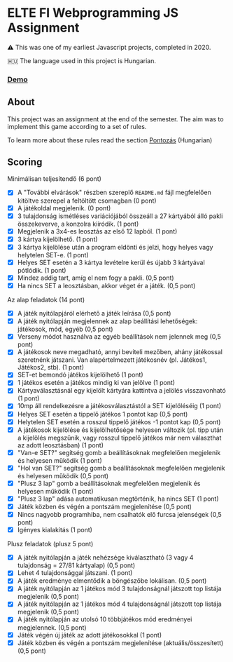 # ELTE FI Webprogramming JS Assignment

⚠ This was one of my earliest Javascript projects, completed in 2020.

🇭🇺 The language used in this project is Hungarian.

### [Demo](http://webprogramozas.inf.elte.hu/hallgatok/orwht4/set_card_game/)

## About

This project was an assignment at the end of the semester.
The aim was to implement this game according to a set of rules.

To learn more about these rules read the section [Pontozás](https://github.com/vikorbogdan/set-assignment#scoring) (Hungarian)

## Scoring

Minimálisan teljesítendő (6 pont)

- [x] A "További elvárások" részben szereplő `README.md` fájl megfelelően kitöltve szerepel a feltöltött csomagban (0 pont)
- [x] A játékoldal megjelenik. (0 pont)
- [x] 3 tulajdonság ismétléses variációjából összeáll a 27 kártyából álló pakli összekeverve, a konzolra kiíródik. (1 pont)
- [x] Megjelenik a 3x4-es leosztás az első 12 lapból. (1 pont)
- [x] 3 kártya kijelölhető. (1 pont)
- [x] 3 kártya kijelölése után a program eldönti és jelzi, hogy helyes vagy helytelen SET-e. (1 pont)
- [x] Helyes SET esetén a 3 kártya levételre kerül és újabb 3 kártyával pótlódik. (1 pont)
- [x] Mindez addig tart, amíg el nem fogy a pakli. (0,5 pont)
- [x] Ha nincs SET a leosztásban, akkor véget ér a játék. (0,5 pont)

Az alap feladatok (14 pont)

- [x] A játék nyitólapjáról elérhető a játék leírása (0,5 pont)
- [x] A játék nyitólapján megjelennek az alap beállítási lehetőségek: játékosok, mód, egyéb (0,5 pont)
- [x] Verseny módot használva az egyéb beállítások nem jelennek meg (0,5 pont)
- [x] A játékosok neve megadható, annyi beviteli mezőben, ahány játékossal szeretnénk játszani. Van alapértelmezett játékosnév (pl. Játékos1, Játékos2, stb). (1 pont)
- [x] SET-et bemondó játékos kijelölhető (1 pont)
- [x] 1 játékos esetén a játékos mindig ki van jelölve (1 pont)
- [x] Kártyaválasztásnál egy kijelölt kártyára kattintva a jelölés visszavonható (1 pont)
- [x] 10mp áll rendelkezésre a játékosválasztástól a SET kijelöléséig (1 pont)
- [x] Helyes SET esetén a tippelő játékos 1 pontot kap (0,5 pont)
- [x] Helytelen SET esetén a rosszul tippelő játékos -1 pontot kap (0,5 pont)
- [x] A játékosok kijelölése és kijelölhetősége helyesen változik (pl. tipp után a kijelölés megszűnik, vagy rosszul tippelő játékos már nem választhat az adott leosztásban) (1 pont)
- [x] "Van-e SET?" segítség gomb a beállításoknak megfelelően megjelenik és helyesen működik (1 pont)
- [x] "Hol van SET?" segítség gomb a beállításoknak megfelelően megjelenik és helyesen működik (0,5 pont)
- [x] "Plusz 3 lap" gomb a beállításoknak megfelelően megjelenik és helyesen működik (1 pont)
- [x] "Plusz 3 lap" adása automatikusan megtörténik, ha nincs SET (1 pont)
- [x] Játék közben és végén a pontszám megjelenítése (0,5 pont)
- [x] Nincs nagyobb programhiba, nem csalhatók elő furcsa jelenségek (0,5 pont)
- [x] Igényes kialakítás (1 pont)

Plusz feladatok (plusz 5 pont)

- [x] A játék nyitólapján a játék nehézsége kiválasztható (3 vagy 4 tulajdonság = 27/81 kártyalap) (0,5 pont)
- [x] Lehet 4 tulajdonsággal játszani. (1 pont)
- [x] A játék eredménye elmentődik a böngészőbe lokálisan. (0,5 pont)
- [x] A játék nyitólapján az 1 játékos mód 3 tulajdonságnál játszott top listája megjelenik (0,5 pont)
- [x] A játék nyitólapján az 1 játékos mód 4 tulajdonságnál játszott top listája megjelenik (0,5 pont)
- [x] A játék nyitólapján az utolsó 10 többjátékos mód eredményei megjelennek. (0,5 pont)
- [x] Játék végén új játék az adott játékosokkal (1 pont)
- [x] Játék közben és végén a pontszám megjelenítése (aktuális/összesített) (0,5 pont)
